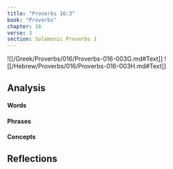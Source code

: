 ```yaml
---
title: "Proverbs 16:3"
book: "Proverbs"
chapter: 16
verse: 3
section: Solomonic Proverbs 1
---
```

![[/Greek/Proverbs/016/Proverbs-016-003G.md#Text]]
![[/Hebrew/Proverbs/016/Proverbs-016-003H.md#Text]]

## Analysis

#### Words

#### Phrases

#### Concepts

## Reflections
